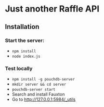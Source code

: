 # Just another Raffle API

## Installation

### Start the server:

* `npm install`
* `node index.js`

### Test locally

* `npm install -g pouchdb-server`
* `mkdir server && cd server`
* `pouchdb-server start`
* Search and install Fauxton
* Go to http://127.0.0.1:5984/_utils
